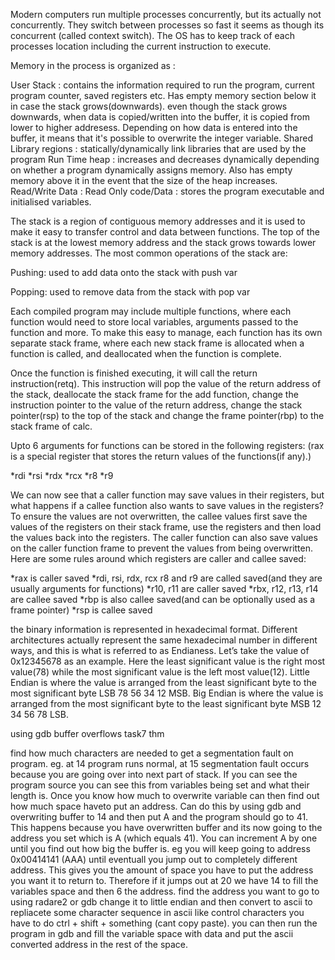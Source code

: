 Modern computers run multiple processes concurrently, but its actually not concurrently. They switch between processes so fast it seems as though its concurrent (called context switch). The OS has to keep track of each processes location including the current instruction to execute.

Memory in the process is organized as :

User Stack : contains the information required to run the program, current program counter, saved registers etc. Has empty memory section below it in case the stack grows(downwards). even though the stack grows downwards, when data is copied/written into the buffer, it is copied from lower to higher addresess. Depending on how data is entered into the buffer, it means that it's possible to overwrite the integer variable.
Shared Library regions : statically/dynamically link libraries that are used by the program
Run Time heap : increases and decreases dynamically depending on whether a program dynamically assigns memory. Also has empty memory above it in the event that the size of the heap increases.
Read/Write Data :
Read Only code/Data : stores the program executable and initialised variables.

The stack is a region of contiguous memory addresses and it is used to make it easy to transfer control and data between functions. The top of the stack is at the lowest memory address and the stack grows towards lower memory addresses. The most common operations of the stack are:

Pushing: used to add data onto the stack with push var

Popping: used to remove data from the stack with pop var

Each compiled program may include multiple functions, where each function would need to store local variables, arguments passed to the function and more. To make this easy to manage, each function has its own separate stack frame, where each new stack frame is allocated when a function is called, and deallocated when the function is complete. 

Once the function is finished executing, it will call the return instruction(retq). This instruction will pop the value of the return address of the stack, deallocate the stack frame for the add function, change the instruction pointer to the value of the return address, change the stack pointer(rsp) to the top of the stack and change the frame pointer(rbp) to the stack frame of calc.

Upto 6 arguments for functions can be stored in the following registers:
(rax is a special register that stores the return values of the functions(if any).)

*rdi
*rsi
*rdx
*rcx
*r8
*r9

We can now see that a caller function may save values in their registers, but what happens if a callee function also wants to save values in the registers? To ensure the values are not overwritten, the callee values first save the values of the registers on their stack frame, use the registers and then load the values back into the registers. The caller function can also save values on the caller function frame to prevent the values from being overwritten. Here are some rules around which registers are caller and callee saved:

*rax is caller saved
*rdi, rsi, rdx, rcx r8 and r9 are called saved(and they are usually arguments for functions)
*r10, r11 are caller saved
*rbx, r12, r13, r14 are callee saved 
*rbp is also callee saved(and can be optionally used as a frame pointer)
*rsp is callee saved

the binary information is represented in hexadecimal format. Different architectures actually represent the same hexadecimal number in different ways, and this is what is referred to as Endianess. Let’s take the value of 0x12345678 as an example. Here the least significant value is the right most value(78) while the most significant value is the left most value(12).
Little Endian is where the value is arranged from the least significant byte to the most significant byte LSB 78 56 34 12 MSB.
Big Endian is where the value is arranged from the most significant byte to the least significant byte MSB 12 34 56 78 LSB.

using gdb
buffer overflows task7 thm

find how much characters are needed to get a segmentation fault on program. eg. at 14 program runs normal, at 15 segmentation fault occurs because you are going over into next part of stack. If you can see the program source you can see this from variables being set and what their length is. 
Once you know how much to overwrite variable can then find out how much space haveto put an address. 
Can do this by using gdb and overwriting buffer to 14 and then put A and the program should go to 41. This happens because you have overwritten buffer and its now going to the address you set which is A (which equals 41). You can increment A by one until you find out how big the buffer is. eg you will keep going to address 0x00414141 (AAA) until eventuall you jump out to completely different address.
This gives you the amount of space you have to put the address you want it to return to. Therefore if it jumps out at 20 we have 14 to fill the variables space and then 6 the address.
find the address you want to go to using radare2 or gdb change it to little endian and then convert to ascii to repliacete some character sequence in ascii like control characters you have to do ctrl + shift + something (cant copy paste).
you can then run the program in gdb and fill the variable space with data and put the ascii converted address in the rest of the space.
